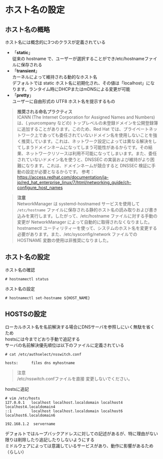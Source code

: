 # ホスト名の設定

## ホスト名の概略  
ホスト名には概念的に3つのクラスが定義されている  
* 「**static**」  
  従来の hostname で、ユーザーが選択することができ/etc/hostnameファイルに保存される  
* 「**transient**」  
  カーネルによって維持される動的なホスト名  
  デフォルトでは static ホスト名に初期化され、その値は「localhost」になります。ランタイム時にDHCPまたはmDNSによる変更が可能  
* 「**pretty**」  
  ユーザーに自由形式の UTF8 ホスト名を提示するもの  

> **推奨される命名プラクティス**  
> ICANN (The Internet Corporation for Assigned Names and Numbers) は、(.yourcompany などの) トップレベルの未登録ドメインを公開登録簿に追加することがあります。このため、Red Hat では、プライベートネットワーク上であっても委任されていないドメイン名を使用しないことを強く推奨しています。これは、ネットワーク設定によっては異なる解決をしてしまうドメインネームになってしまう可能性があるからです。その結果、ネットワークリソースは利用不可能になってしまいます。また、委任されていないドメイン名を使うと、DNSSEC の実装および維持がより困難になります。これは、ドメインネームが競合すると DNSSEC 検証に手動の設定が必要となるからです。
> 参考：https://access.redhat.com/documentation/ja-jp/red_hat_enterprise_linux/7/html/networking_guide/ch-configure_host_names  

> **注意**  
>NetworkManager は systemd-hostnamed サービスを使用して `/etc/hostname` ファイルに保存される静的ホスト名の読み取りおよび書き込みを実行します。したがって、/etc/hostname ファイルに対する手動の変更が NetworkManager によって自動的に取得されなくなりました。hostnamectl ユーティリティーを使って、システムのホスト名を変更する必要があります。また、/etc/sysconfig/network ファイルでの HOSTNAME 変数の使用は非推奨になりました。

## ホスト名の設定
ホスト名の確認  

```
# hostnamectl status
```

ホスト名の設定  

```
# hostnamectl set-hostname ${HOST_NAME}
```

## HOSTSの設定  
ローカルホスト名を名前解決する場合にDNSサーバを参照しにいく無駄を省くため  
hostsには今までどおり手動で追記する  
サーバの名前解決優先順位は以下のファイルに定義されている  

```
# cat /etc/authselect/nsswitch.conf

hosts:      files dns myhostname
```

>注意  
>/etc/nsswitch.confファイルを直接 変更しないでください。  

hostsに追記  

```
# vim /etc/hosts
127.0.0.1   localhost localhost.localdomain localhost4 localhost4.localdomain4
::1         localhost localhost.localdomain localhost6 localhost6.localdomain6

192.168.1.2  servername
```

デフォルトではループバックアドレスに対しての記述があるが、特に理由がない限りは削除したり追記したりしないようにする  
ミドルウェアによっては意識しているサービスがあり、動作に影響があるため（らしい）  
